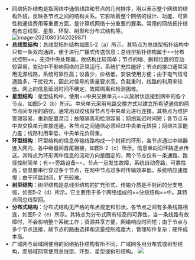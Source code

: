 - 网络拓扑结构是指网络中通信线路和节点的几何排序，用以表示整个网络的结构外貌，反映各节点之间的结构关系。它影响着整个网络的设计、功能、可靠性和通信费用等重要方面，是计算机网络十分重要的要素。常用的网络拓扑结构有总线型、星型、环型、树型和分布式结构等。
  ![image-20210803142029871](https://img.mhugh.net/typora/image-20210803142029871.png)
- **总线型结构**：总线型拓扑结构如图5-2（a）所示，其特点为总线型拓扑结构中只有一条双向通路，便于进行广播式传送信息；总线型拓扑结构属于==分布式控制==，无须中央处理器，故结构比较简单；节点的增、删和位置的变动较容易，变动中不影响网络的正常运行，系统扩充性能好；节点的接口通常采用无源线路，系统可靠性高；设备少，价格低，安装使用方便；由于电气信号通路多，干扰较大，因此对信号的质量要求高。负载重时，线路的利用率较低。网上的信息延迟时间不确定，故障隔离和检测困难。
- **星型结构**：星型结构中，使用==中央交换单元==以放射状连接到网中的各个节点，如图5-2（b）所示。中央单元采用电路交换方式以建立所希望通信的两节点间专用的路径。通常用双绞线将节点与中央单元进行连接。其特点为维护管理容易，重新配置灵活；故障隔离和检测容易；网络延迟时间短；各节点与中央交换单元直接连通，各节点之间通信必须经过中央单元转换；网络共享能力差；线路利用率低，中央单元负荷重。
- **环型结构**：环型结构的信息传输线路构成一个封闭的环形，各节点通过中继器连入网内，各中继器间首尾相接，如图5-2（c）所示。信息单向沿环路逐点传送。其特点为环形网中信息的流动方向是固定的，两个节点仅有一条通路，路径控制简单；有==旁路设备==，节点一旦发生故障，系统自动旁路，可靠性高；信息要串行穿过多个节点，在网中节点过多时传输效率低，系统响应速度慢；由于环路封闭，扩充较难。
- **树型结构**：树型结构是总线型结构的扩充形式，传输介质是不封闭的分支电缆，如图5-2（d）所示。它主要用于多个网络组成的==分级结构==中。其特点同总线型网。
- **分布式结构**：分布式结构无严格的布点规定和形状，各节点之间有多条线路相连，如图5-2（e）所示。其特点为分布式网有较高的可靠性，当一条线路有故障时，不会影响整个系统工作；资源共享方便，网络响应时间短；由于节点与多个节点连接，故节点的路由选择和流量控制难度大，管理软件复杂；硬件成本高。
- 广域网与局域网使用的网络拓扑结构有所不同，广域网多用分布式或树型结构，而局域网常使用总线型、环型、星型或树形结构。
  ![](http://www.plantuml.com/plantuml/svg/SoWkIImgoStCIybDBE3Yqb9uldVYyzrpddLFVjO9P4n-Dg-5IqihNk7fplrFvyy7IW9v86v7szCTpK_tz4EupnPCV3gl6w9mOmEomcSDkv_lsW-H17AVzws7iv_Dc8zWGmnmI0Mw0-eM0000)